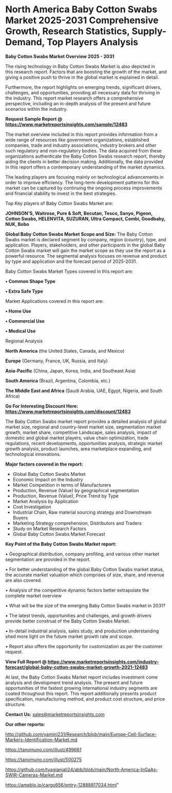  # North America Baby Cotton Swabs Market 2025-2031 Comprehensive Growth, Research Statistics, Supply-Demand,  Top Players Analysis

<Strong> Baby Cotton Swabs Market Overview 2025 - 2031</strong>

The rising technology in Baby Cotton Swabs Market is also depicted in this research report. Factors that are boosting the growth of the market, and giving a positive push to thrive in the global market is explained in detail.

Furthermore, the report highlights on emerging trends, significant drivers, challenges, and opportunities, providing all necessary data for thriving in the industry. This report market research offers a comprehensive perspective, including an in-depth analysis of the present and future scenarios within the industry.

<strong>Request Sample Report @ <a href=https://www.marketreportsinsights.com/sample/12483>https://www.marketreportsinsights.com/sample/12483</a></strong>

The market overview included in this report provides information from a wide range of resources like government organizations, established companies, trade and industry associations, industry brokers and other such regulatory and non-regulatory bodies. The data acquired from these organizations authenticate the Baby Cotton Swabs research report, thereby aiding the clients in better decision making. Additionally, the data provided in this report offers a contemporary understanding of the market dynamics.

The leading players are focusing mainly on technological advancements in order to improve efficiency. The long-term development patterns for this market can be captured by continuing the ongoing process improvements and financial stability to invest in the best strategies.

Top Key players of Baby Cotton Swabs Market are:

<strong>JOHNSON'S, Waitrose, Pure & Soft, Becutan, Tesco, Sanyo, Pigeon, Cotton Swabs, HELENVITA, SUZURAN, Ultra Compact, Combi, Goodbaby, NUK, Bobo</strong>

<strong><b>Global Baby Cotton Swabs Market Scope and Size:</b></strong>
The Baby Cotton Swabs market is declared segment by company, region (country), type, and application. Players, stakeholders, and other participants in the global Baby Cotton Swabs market will gain the market scope as they use the report as a powerful resource. The segmental analysis focuses on revenue and product by type and application and the forecast period of 2025-2031.

Baby Cotton Swabs Market Types covered in this report are:

<strong>• Common Shape Type

• Extra Safe Type</strong>

Market Applications covered in this report are:

<strong>• Home Use

• Commercial Use

• Medical Use</strong> 

Regional Analysis

<strong>North America</strong> (the United States, Canada, and Mexico)

<strong>Europe</strong> (Germany, France, UK, Russia, and Italy)

<strong>Asia-Pacific</strong> (China, Japan, Korea, India, and Southeast Asia)

<strong>South America</strong> (Brazil, Argentina, Colombia, etc.)

<strong>The Middle East and Africa</strong> (Saudi Arabia, UAE, Egypt, Nigeria, and South Africa)

<strong>Go For Interesting Discount Here: <a href=https://www.marketreportsinsights.com/discount/12483>https://www.marketreportsinsights.com/discount/12483</a></strong>

The Baby Cotton Swabs market report provides a detailed analysis of global market size, regional and country-level market size, segmentation market growth, market share, competitive Landscape, sales analysis, impact of domestic and global market players, value chain optimization, trade regulations, recent developments, opportunities analysis, strategic market growth analysis, product launches, area marketplace expanding, and technological innovations.

<strong><b>Major factors covered in the report:</b></strong>
<ul>
  <li>Global Baby Cotton Swabs Market </li>
  <li>Economic Impact on the Industry</li>
  <li>Market Competition in terms of Manufacturers</li>
  <li>Production, Revenue (Value) by geographical segmentation</li>
  <li>Production, Revenue (Value), Price Trend by Type</li>
  <li>Market Analysis by Application</li>
  <li>Cost Investigation</li>
  <li>Industrial Chain, Raw material sourcing strategy and Downstream Buyers</li>
  <li>Marketing Strategy comprehension, Distributors and Traders</li>
  <li>Study on Market Research Factors</li>
  <li>Global Baby Cotton Swabs Market Forecast</li>
</ul>

<strong><b>Key Point of the Baby Cotton Swabs Market report:</b></strong>

• Geographical distribution, company profiling, and various other market segmentation are provided in the report.

• For better understanding of the global Baby Cotton Swabs market status, the accurate market valuation which comprises of size, share, and revenue are also covered.

• Analysis of the competitive dynamic factors better extrapolate the complete market overview

• What will be the size of the emerging Baby Cotton Swabs market in 2031?

• The latest trends, opportunities and challenges, and growth drivers provide better construal of the Baby Cotton Swabs Market.

• In-detail industrial analysis, sales study, and production understanding shed more light on the future market growth rate and scope.

• Report also offers the opportunity for customization as per the customer request.

<strong><b>View Full Report @ <a href=https://www.marketreportsinsights.com/industry-forecast/global-baby-cotton-swabs-market-growth-2021-12483>https://www.marketreportsinsights.com/industry-forecast/global-baby-cotton-swabs-market-growth-2021-12483</a></b></strong>


At last, the Baby Cotton Swabs Market report includes investment come analysis and development trend analysis. The present and future opportunities of the fastest growing international industry segments are coated throughout this report. This report additionally presents product specification, manufacturing method, and product cost structure, and price structure.

<strong>Contact Us:</strong>
sales@marketreportsinsights.com

<strong>Our other reports:</strong>

<a href=http://github.com/yamini231/Research/blob/main/Europe-Cell-Surface-Markers-Identification-Market.md>http://github.com/yamini231/Research/blob/main/Europe-Cell-Surface-Markers-Identification-Market.md</a>

<a href=https://tanomuno.com/illust/499661>https://tanomuno.com/illust/499661</a>

<a href=https://tanomuno.com/illust/500275>https://tanomuno.com/illust/500275</a>

<a href=https://github.com/tyagianjali24/abb/blob/main/North-America-InGaAs-SWIR-Cameras-Market.md>https://github.com/tyagianjali24/abb/blob/main/North-America-InGaAs-SWIR-Cameras-Market.md</a>

<a href=https://ameblo.jp/cargo656/entry-12888817034.html>https://ameblo.jp/cargo656/entry-12888817034.html</a>"
